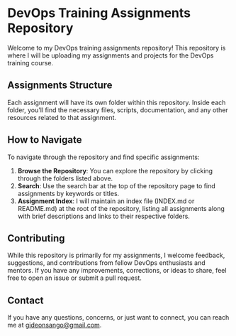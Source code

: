 # DevOps Training Assignments Repository

Welcome to my DevOps training assignments repository! This repository is where I will be uploading my assignments and projects for the DevOps training course.

## Assignments Structure

Each assignment will have its own folder within this repository. Inside each folder, you'll find the necessary files, scripts, documentation, and any other resources related to that assignment.

## How to Navigate

To navigate through the repository and find specific assignments:

1. **Browse the Repository**: You can explore the repository by clicking through the folders listed above.
2. **Search**: Use the search bar at the top of the repository page to find assignments by keywords or titles.
3. **Assignment Index**: I will maintain an index file (INDEX.md or README.md) at the root of the repository, listing all assignments along with brief descriptions and links to their respective folders.

## Contributing

While this repository is primarily for my assignments, I welcome feedback, suggestions, and contributions from fellow DevOps enthusiasts and mentors. If you have any improvements, corrections, or ideas to share, feel free to open an issue or submit a pull request.

## Contact

If you have any questions, concerns, or just want to connect, you can reach me at [gideonsango@gmail.com](mailto:gideonsango@gmail.com).



